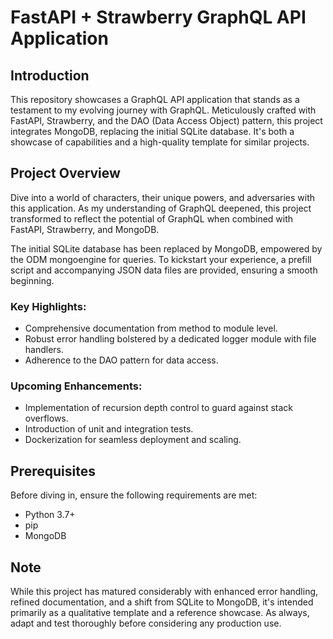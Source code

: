 # FastAPI + Strawberry GraphQL API Application
## Introduction
This repository showcases a GraphQL API application that stands as a testament to my evolving journey with GraphQL. Meticulously crafted with FastAPI, Strawberry, and the DAO (Data Access Object) pattern, this project integrates MongoDB, replacing the initial SQLite database. It's both a showcase of capabilities and a high-quality template for similar projects.

## Project Overview
Dive into a world of characters, their unique powers, and adversaries with this application. As my understanding of GraphQL deepened, this project transformed to reflect the potential of GraphQL when combined with FastAPI, Strawberry, and MongoDB.

The initial SQLite database has been replaced by MongoDB, empowered by the ODM mongoengine for queries. To kickstart your experience, a prefill script and accompanying JSON data files are provided, ensuring a smooth beginning.

### Key Highlights:
- Comprehensive documentation from method to module level.
- Robust error handling bolstered by a dedicated logger module with file handlers.
- Adherence to the DAO pattern for data access.

### Upcoming Enhancements:
- Implementation of recursion depth control to guard against stack overflows.
- Introduction of unit and integration tests.
- Dockerization for seamless deployment and scaling.

## Prerequisites
Before diving in, ensure the following requirements are met:

- Python 3.7+
- pip
- MongoDB

## Note
While this project has matured considerably with enhanced error handling, refined documentation, and a shift from SQLite to MongoDB, it's intended primarily as a qualitative template and a reference showcase. As always, adapt and test thoroughly before considering any production use.
